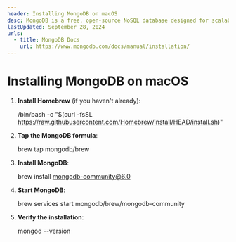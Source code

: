 ```yaml
---
header: Installing MongoDB on macOS
desc: MongoDB is a free, open-source NoSQL database designed for scalability and flexibility, storing data in a document-oriented format using JSON-like structures.
lastUpdated: September 28, 2024
urls:
  - title: MongoDB Docs
    url: https://www.mongodb.com/docs/manual/installation/
---
```



# Installing MongoDB on macOS

1. **Install Homebrew** (if you haven't already):

   /bin/bash -c "$(curl -fsSL https://raw.githubusercontent.com/Homebrew/install/HEAD/install.sh)"

2. **Tap the MongoDB formula**:

   brew tap mongodb/brew

3. **Install MongoDB**:

   brew install mongodb-community@6.0

4. **Start MongoDB**:

   brew services start mongodb/brew/mongodb-community

5. **Verify the installation**:

   mongod --version
